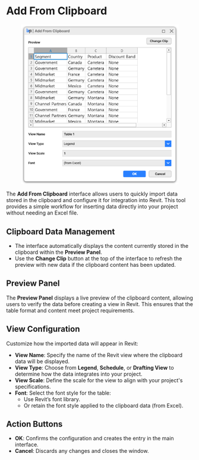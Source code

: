 # Add From Clipboard

<figure><img src="../../.gitbook/assets/image (5) (1).png" alt="" width="443"><figcaption></figcaption></figure>

The **Add From Clipboard** interface allows users to quickly import data stored in the clipboard and configure it for integration into Revit. This tool provides a simple workflow for inserting data directly into your project without needing an Excel file.

## **Clipboard Data Management**

* The interface automatically displays the content currently stored in the clipboard within the **Preview Panel**.
* Use the **Change Clip** button at the top of the interface to refresh the preview with new data if the clipboard content has been updated.

## **Preview Panel**

The **Preview Panel** displays a live preview of the clipboard content, allowing users to verify the data before creating a view in Revit. This ensures that the table format and content meet project requirements.

## **View Configuration**

Customize how the imported data will appear in Revit:

* **View Name**: Specify the name of the Revit view where the clipboard data will be displayed.
* **View Type**: Choose from **Legend**, **Schedule**, or **Drafting View** to determine how the data integrates into your project.
* **View Scale**: Define the scale for the view to align with your project's specifications.
* **Font**: Select the font style for the table:
  * Use Revit’s font library.
  * Or retain the font style applied to the clipboard data (from Excel).

## **Action Buttons**

* **OK**: Confirms the configuration and creates the entry in the main interface.
* **Cancel**: Discards any changes and closes the window.
